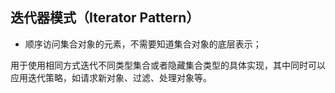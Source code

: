 
## 迭代器模式（Iterator Pattern）

- 顺序访问集合对象的元素，不需要知道集合对象的底层表示；

用于使用相同方式迭代不同类型集合或者隐藏集合类型的具体实现，其中同时可以应用迭代策略，如请求新对象、过滤、处理对象等。